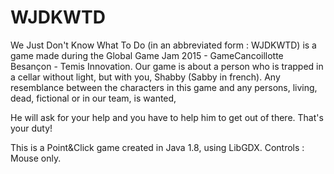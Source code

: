 # WJDKWTD

We Just Don't Know What To Do (in an abbreviated form : WJDKWTD) is a game made during the Global Game Jam 2015 - GameCancoillotte Besançon - Temis Innovation.
Our game is about a person who is trapped in a cellar without light, but with you, Shabby (Sabby in french). Any resemblance between the characters in this game and any persons, living, dead, fictional or in our team, is wanted,

He will ask for your help and you have to help him to get out of there. That's your duty!

This is a Point&Click game created in Java 1.8, using LibGDX.
Controls : Mouse only.
